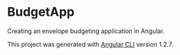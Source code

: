 # BudgetApp
Creating an envelope budgeting application in Angular.

This project was generated with [Angular CLI](https://github.com/angular/angular-cli) version 1.2.7.
